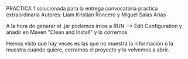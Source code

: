 PRACTICA 1 solucionada para la entrega convocatoria practica extraordinaria 
Autores: Liam Kristian Roncero y Miguel Salas Arias

A la hora de generar el .jar podemos irnos a RUN --> Edit Configuration y añadir en Maven "Clean and Install" y lo corremos.

Hemos visto que hay veces es las que no muestra la informacion o la muestra cuando quiere, cerramos el proyecto y lo volvemos a abrir.

